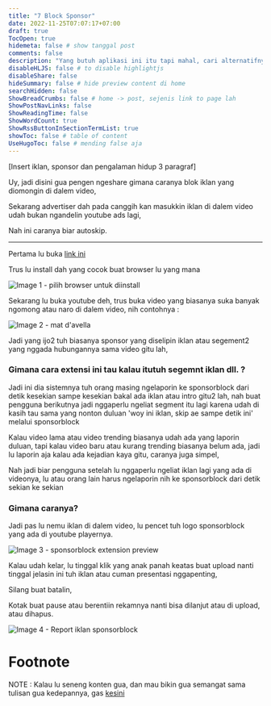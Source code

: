 ```yaml
---
title: "7 Block Sponsor"
date: 2022-11-25T07:07:17+07:00
draft: true
TocOpen: true
hidemeta: false # show tanggal post
comments: false
description: "Yang butuh aplikasi ini itu tapi mahal, cari alternatifnya nih"
disableHLJS: false # to disable highlightjs
disableShare: false
hideSummary: false # hide preview content di home
searchHidden: false
ShowBreadCrumbs: false # home -> post, sejenis link to page lah
ShowPostNavLinks: false
ShowReadingTime: false
ShowWordCount: true
ShowRssButtonInSectionTermList: true
showToc: false # table of content
UseHugoToc: false # mending false aja
---
```


[Insert iklan, sponsor dan pengalaman hidup 3 paragraf]

Uy, jadi disini gua pengen ngeshare gimana caranya blok iklan yang diomongin di dalem video,

Sekarang advertiser dah pada canggih kan masukkin iklan di dalem video udah bukan ngandelin youtube ads lagi,

Nah ini caranya biar autoskip.

---

Pertama lu buka [link ini](https://sponsor.ajay.app/)

Trus lu install dah yang cocok buat browser lu yang mana

![Image 1 - pilih browser untuk diinstall](https://i.ibb.co/ZfDYXgk/Screenshot-2022-11-25-at-07-22-22.png)

Sekarang lu buka youtube deh, trus buka video yang biasanya suka banyak ngomong atau naro di dalem video, nih contohnya : 

![Image 2 - mat d'avella](https://i.ibb.co/RHL15MQ/Screenshot-2022-11-25-at-07-36-56.png)

Jadi yang ijo2 tuh biasanya sponsor yang diselipin iklan atau segement2 yang nggada hubungannya sama video gitu lah,

### Gimana cara extensi ini tau kalau itutuh segemnt iklan dll. ?

Jadi ini dia sistemnya tuh orang masing ngelaporin ke sponsorblock dari detik kesekian sampe kesekian bakal ada iklan atau intro gitu2 lah, nah buat pengguna berikutnya jadi nggaperlu ngeliat segment itu lagi karena udah di kasih tau sama yang nonton duluan 'woy ini iklan, skip ae sampe detik ini' melalui sponsorblock

Kalau video lama atau video trending biasanya udah ada yang laporin duluan, tapi kalau video baru atau kurang trending biasanya belum ada, jadi lu laporin aja kalau ada kejadian kaya gitu, caranya juga simpel,

Nah jadi biar pengguna setelah lu nggaperlu ngeliat iklan lagi yang ada di videonya, lu atau orang lain harus ngelaporin nih ke sponsorblock dari detik sekian ke sekian

### Gimana caranya?

Jadi pas lu nemu iklan di dalem video, lu pencet tuh logo sponsorblock yang ada di youtube playernya.

![Image 3 - sponsorblock extension preview](https://i.ibb.co/G5G23vP/Screen-Shot-2022-02-11-at-12-23-14.png)

Kalau udah kelar, lu tinggal klik yang anak panah keatas buat upload nanti tinggal jelasin ini tuh iklan atau cuman presentasi nggapenting,

Silang buat batalin,

Kotak buat pause atau berentiin rekamnya nanti bisa dilanjut atau di upload, atau dihapus.

![Image 4 - Report iklan sponsorblock](https://i.ibb.co/PcCyWsv/Screen-Shot-2022-02-11-at-12-23-25.png)

# Footnote

NOTE : Kalau lu seneng konten gua, dan mau bikin gua semangat sama tulisan gua kedepannya, gas [kesini](https://sociabuzz.com/muezzaissleeping)